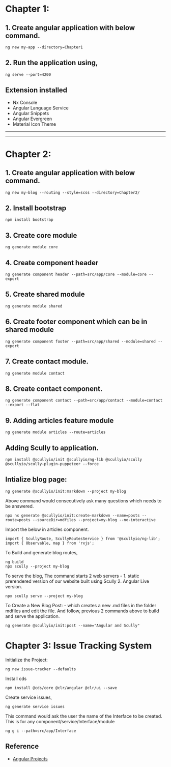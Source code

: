 # Chapter 1:

## 1. Create angular application with below command. 

``` 
ng new my-app --directory=Chapter1
```

## 2. Run the application using,

```
ng serve --port=4200
```

## Extension installed
- Nx Console
- Angular Language Service
- Angular Snippets
- Angular Evergreen
- Material Icon Theme

----
----

# Chapter 2:

## 1. Create angular application with below command. 

```
ng new my-blog --routing --style=scss --directory=Chapter2/
```

## 2. Install bootstrap

```
npm install bootstrap
```

## 3. Create core module

```
ng generate module core
```

## 4. Create component header

```
ng generate component header --path=src/app/core --module=core --export
```

## 5. Create shared module

```
ng generate module shared
```

## 6. Create footer component which can be in shared module

```
ng generate component footer --path=src/app/shared --module=shared --export
```

## 7. Create contact module.

```
ng generate module contact
```

## 8. Create contact component.

```
ng generate component contact --path=src/app/contact --module=contact --export --flat
```

## 9. Adding articles feature module

```
ng generate module articles --route=articles
```

## Adding Scully to application.

```
npm install @scullyio/init @scullyio/ng-lib @scullyio/scully @scullyio/scully-plugin-puppeteer --force
```

## Intialize blog page:

```
ng generate @scullyio/init:markdown --project my-blog
```

Above command would consecutively ask many questions which needs to be answered.

```
npx nx generate @scullyio/init:create-markdown --name=posts --route=posts --sourceDir=mdfiles --project=my-blog --no-interactive
```

Import the below in articles component.

```
import { ScullyRoute, ScullyRoutesService } from '@scullyio/ng-lib';
import { Observable, map } from 'rxjs';
```

To Build and generate blog routes,
```
ng build
npx scully --project my-blog
```

To serve the blog, The command starts 2 web servers - 1. static prerendered version of our website built using Scully 2. Angular Live version.
```
npx scully serve --project my-blog
```

To Create a New Blog Post: - which creates a new .md files in the folder mdfiles and edit the file. And follow, previous 2 commands above to build and serve the application.

```
ng generate @scullyio/init:post --name="Angular and Scully"
```

# Chapter 3: Issue Tracking System

Initialize the Project:

```
ng new issue-tracker --defaults
```

Install cds
```
npm install @cds/core @clr/angular @clr/ui --save
```

Create service issues,
```
ng generate service issues
```

This command would ask the user the name of the Interface to be created. This is for any component/service/Interface/module
```
ng g i --path=src/app/Interface
```

## Reference

- [Angular Projects](https://github.com/PacktPublishing/Angular-Projects-Third-Edition)